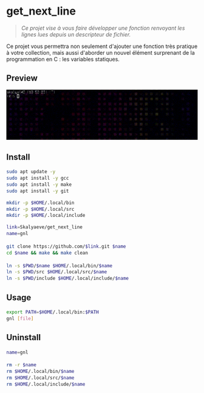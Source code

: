 # get_next_line
> *Ce projet vise à vous faire développer une fonction renvoyant les lignes lues depuis un descripteur de fichier.*

Ce projet vous permettra non seulement d'ajouter une fonction très pratique à votre collection, mais aussi d'aborder un nouvel élément surprenant de la programmation en C : les variables statiques.

## Preview
![](https://github.com/Skalyaeve/images/blob/main/screenshot/gnl.gif)

## Install
```bash
sudo apt update -y
sudo apt install -y gcc
sudo apt install -y make
sudo apt install -y git
```
```bash
mkdir -p $HOME/.local/bin
mkdir -p $HOME/.local/src
mkdir -p $HOME/.local/include
```
```bash
link=Skalyaeve/get_next_line
name=gnl

git clone https://github.com/$link.git $name
cd $name && make && make clean

ln -s $PWD/$name $HOME/.local/bin/$name
ln -s $PWD/src $HOME/.local/src/$name
ln -s $PWD/include $HOME/.local/include/$name
```

## Usage
```bash
export PATH=$HOME/.local/bin:$PATH
gnl [file]
```

## Uninstall
```bash
name=gnl

rm -r $name
rm $HOME/.local/bin/$name
rm $HOME/.local/src/$name
rm $HOME/.local/include/$name
```
